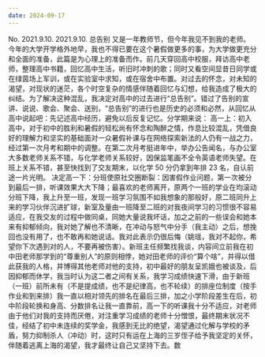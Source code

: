 ```yaml
---
date: 2024-09-17
---
```


No.
2021.9.10.
2021.9.10.
总告别
又是一年教师节，但今年我见不到我的老师。今年的大学开学格外地早，我也不得已要在这个暑假做更多的事，为大学做更充分和全面的准备，此篇是为心理上的准备而作。前几天穿回高中校服，拜访高中老师，整理高中书籍，回忆高中生活，听旧时冲刺的歌；同时又看空间显昔日同学或在绿茵场上军训，或在实验室中求知，或在宿舍中布置。对过去的怀念，对未知的渴望，对现状的迷茫，各个时空复杂的情感伴随着回忆与幻想，给我造成了极大的纠结。为了解决这种混乱，我决定对高中的过去进行“总告别”。错过了告别的宣讲、说说、歌会、聚会、送别，“总告别”的进行也是历史的必须和必然，从回忆从高中说起吧：先记述高中经历，避免以后反复记忆。分学期来说：
高一上：初入高中，对于初中的胜利和暑假的轻松尚有怀念和陶醉之情，作息比较混乱，凭借良好的理解力和坚实的基础面对一众暑假补课与在网络探索新法的人仍有一战之力，经过第一次月考和期中的调整。在第二次月考挺进年中，举办公告闻名，与办公室大多数老师关系不错，与化学老师关系较好，因保监笔画不全令英语老师失望。在班上关系不错，甚至快找到了交友期末，以化学 50 分仍拿到年排 23 名，自认前途一片光明。
决定高一下：分班使原社交圈断裂：因害假作业问题，第一次被分到最后一排，听课效果大大下降；最喜欢的老师离开，原两个一班的学业在均滚动分班下降，我上升至一班，发现一班学习氛围不如我想象的那般好，原二班同升上来的学习伙伴沉进扩球，新室及量由一班降至二班的对我夜间学习的习惯很不容易适应，在我交友的过程中做同桌，同她大量说我坏话，加之之前的一些误会和她本来有抑郁倾向，我对她了解也不清晰，在冲动与怒气中分手（我主动）之后，想挽回也没有用了，也不敢再和她说话。我对此表示仍很后悔（姚瑶，我对不起你，希望你下次遇到对的人，不要再被伤害）。新班主任频繁找我谈，内容间立前我在初中田老师那学到的“尊重别人”的原则相悖，她对田老师的评价“算个啥”，并得以借此获我的人格，并博得其他老师对他的支持，初中最好的朋友呈凯娥也被谈及，后因抑郁而休学，我当时认为这二者之间有关系，我学习成绩快速下滑，由于新班（一班）前所未有（不是提成绩，也不是纪律高，也不轮续）的排座位制度（按手作业和到来排）我一直以相对领先的排名在最后三排，加之小学阶段差生在后，初中阶段轮换和身高、分数排名让我一直靠前，高一下的听课我十分不适应，对老师由于他们对我的支持而厌倦，对注重学习成绩的老师十分憎恨，最终期末状况不佳，经结了初中未连续的奖学金，我感到无比的绝望，渴望通过化解与学校的矛盾，努力抑制杀人（冲动）时，这时只有运在上海的三岁侄子给予我坚定的关怀，伴随着逃离上海的渴望，我才最终让自己又坚持下去。数
